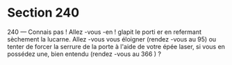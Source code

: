 # Section 240

240
— Connais pas ! Allez -vous -en ! glapit le porti er en refermant
sèchement la lucarne.
Allez -vous vous éloigner (rendez -vous au 95) ou tenter de forcer
la serrure de la porte à l'aide de votre épée laser, si vous en
possédez une, bien entendu (rendez -vous au 366 ) ?